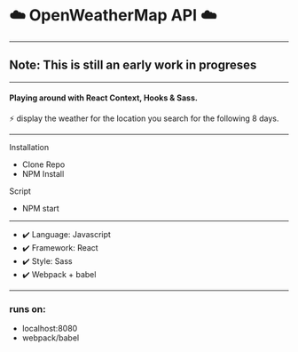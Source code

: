 # ☁️ OpenWeatherMap API ☁️

---
## Note: This is still an early work in progreses
---

#### Playing around with React Context, Hooks & Sass.

⚡ display the weather for the location you search for the following 8 days.

---
Installation

- Clone Repo
- NPM Install

Script

- NPM start

---

+ ✔️ Language: Javascript
+ ✔️ Framework: React
+ ✔️ Style: Sass
+ ✔️ Webpack + babel

---

### runs on:
- localhost:8080
- webpack/babel